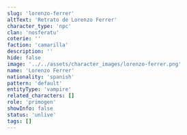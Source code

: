 ```yaml
---
slug: 'lorenzo-ferrer'
altText: 'Retrato de Lorenzo Ferrer'
character_type: 'npc'
clan: 'nosferatu'
coterie: ''
faction: 'camarilla'
description: ''
hide: false
image: '../../assets/character_images/lorenzo-ferrer.png'
name: 'Lorenzo Ferrer'
nationality: 'spanish'
pattern: 'default'
entityType: 'vampire'
related_characters: []
role: 'primogen'
showInfo: false
status: 'unlive'
tags: []
---
```

